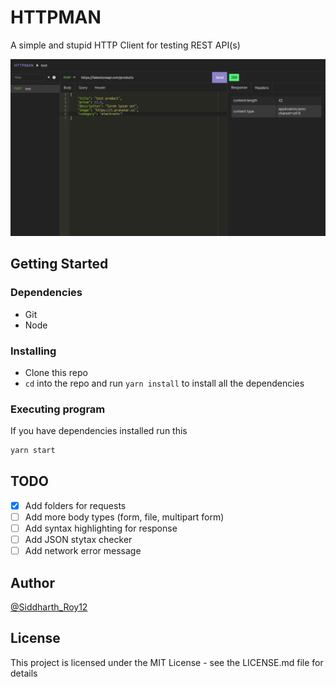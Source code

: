 # HTTPMAN

A simple and stupid HTTP Client for testing REST API(s)

![screenshot](./screenshots/Screenshot1.png)

## Getting Started

### Dependencies

* Git
* Node

### Installing

* Clone this repo
* `cd` into the repo and run `yarn install` to install all the dependencies

### Executing program

If you have dependencies installed run this

```sh
yarn start
```

## TODO

- [x] Add folders for requests
- [ ] Add more body types (form, file, multipart form)
- [ ] Add syntax highlighting for response
- [ ] Add JSON stytax checker
- [ ] Add network error message

## Author

[@Siddharth_Roy12](https://twitter.com/Siddharth_Roy12)

## License

This project is licensed under the MIT License - see the LICENSE.md file for details
